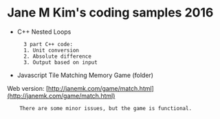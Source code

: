 # Jane M Kim's coding samples 2016
- C++ Nested Loops

        3 part C++ code: 
        1. Unit conversion
        2. Absolute difference
        3. Output based on input
- Javascript Tile Matching Memory Game (folder)

 Web version: [http://janemk.com/game/match.html](http://janemk.com/game/match.html)

        There are some minor issues, but the game is functional.

